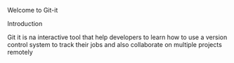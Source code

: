 Welcome to Git-it

Introduction

Git it is na interactive tool that help developers to learn how to use a version control system to track their jobs and also collaborate on multiple projects remotely
